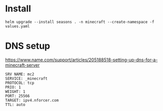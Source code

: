 # Install
```
helm upgrade --install seasons . -n minecraft --create-namespace -f values.yaml 
```

# DNS setup
https://www.name.com/support/articles/205188518-setting-up-dns-for-a-minecraft-server


```
SRV NAME: mc2
SERVICE: _minecraft
PROTOCOL: tcp
PRIO: 1
WEIGHT: 1
PORT: 25566
TARGET: ipv4.nforcer.com
TTL: auto
```

